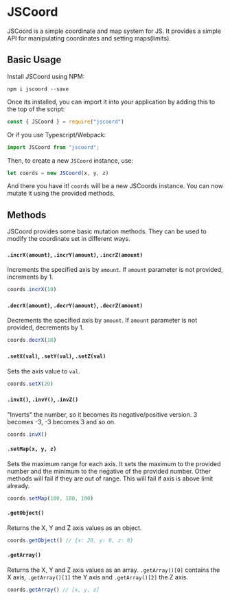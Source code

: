 # JSCoord  

JSCoord is a simple coordinate and map system for JS. It provides a simple API for manipulating coordinates and setting maps(limits).  

## Basic Usage  

Install JSCoord using NPM:

```
npm i jscoord --save
```

Once its installed, you can import it into your application by adding this to the top of the script:

```js
const { JSCoord } = require("jscoord")
```

Or if you use Typescript/Webpack:

```ts
import JSCoord from "jscoord";
```

Then, to create a new `JSCoord` instance, use:

```js
let coords = new JSCoord(x, y, z)
```

And there you have it! `coords` will be a new JSCoords instance. You can now mutate it using the provided methods.

## Methods

JSCoord provides some basic mutation methods. They can be used to modify the coordinate set in different ways.

#### `.incrX(amount)`, `.incrY(amount)`, `.incrZ(amount)`

Increments the specified axis by `amount`. If `amount` parameter is not provided, increments by 1.

```js
coords.incrX(10)
```

#### `.decrX(amount)`, `.decrY(amount)`, `.decrZ(amount)`

Decrements the specified axis by `amount`. If `amount` parameter is not provided, decrements by 1.

```js
coords.decrX(10)
```

#### `.setX(val)`, `.setY(val)`, `.setZ(val)`

Sets the axis value to `val`.

```js
coords.setX(20)
```

#### `.invX()`, `.invY()`, `.invZ()`

"Inverts" the number, so it becomes its negative/positive version. 3 becomes -3, -3 becomes 3 and so on.

```js
coords.invX()
```

#### `.setMap(x, y, z)`

Sets the maximum range for each axis. It sets the maximum to the provided number and the minimum to the negative of the provided number. Other methods will fail if they are out of range. This will fail if axis is above limit already.

```js
coords.setMap(100, 100, 100)
```

#### `.getObject()`

Returns the X, Y and Z axis values as an object.

```js
coords.getObject() // {x: 20, y: 0, z: 0}
```

#### `.getArray()`

Returns the X, Y and Z axis values as an array. `.getArray()[0]` contains the X axis, `.getArray()[1]` the Y axis and `.getArray()[2]` the Z axis.

```js
coords.getArray() // [x, y, z]
```
